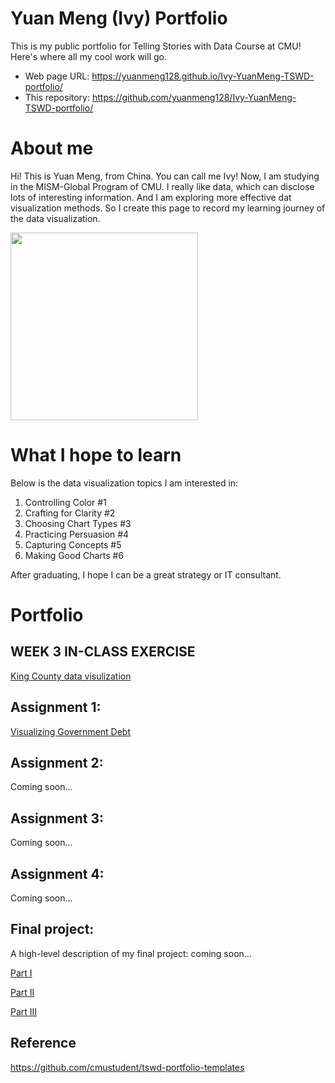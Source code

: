 # Yuan Meng (Ivy) Portfolio
This is my public portfolio for Telling Stories with Data Course at CMU! Here's where all my cool work will go.
- Web page URL: https://yuanmeng128.github.io/Ivy-YuanMeng-TSWD-portfolio/ 
- This repository: https://github.com/yuanmeng128/Ivy-YuanMeng-TSWD-portfolio/

# About me
Hi! This is Yuan Meng, from China. You can call me Ivy! Now, I am studying in the MISM-Global Program of CMU. I really like data, which can disclose lots of interesting information. And I am exploring more effective dat visualization methods. So I create this page to record my learning journey of the data visualization. 

<img src="https://user-images.githubusercontent.com/122709931/215671336-71896df5-9d25-4030-afcb-de70b8febdc3.JPG" width="300"/>

# What I hope to learn

Below is the data visualization topics I am interested in:

1. Controlling Color #1
2. Crafting for Clarity #2
3. Choosing Chart Types #3
4. Practicing Persuasion #4
5. Capturing Concepts #5
6. Making Good Charts #6

After graduating, I hope I can be a great strategy or IT consultant.

<!--- 
or...

- List item #1
- List item #2
- List item #3
-->

# Portfolio

## WEEK 3 IN-CLASS EXERCISE

[King County data visulization](week_3_in-class_exercise)

## Assignment 1: 

[Visualizing Government Debt](visualizing-government-debt)

<!--- For this assignment, make sure you set up and link to a new page.  This page is linking to a new Markdown document called `visualizing-government-debt.md`.  For links to Markdown files in your repository, you can just include the name of the page without the `.md` extension. -->

## Assignment 2:

Coming soon...

## Assignment 3:

Coming soon...

## Assignment 4: 

<!---[Critique by Design](critique-by-design)
For this assignment, make sure you set up and link to a new page.  This page is linking to a new Markdown document called `critique-by-design.md`. --> 

Coming soon...

## Final project:

A high-level description of my final project: coming soon...

[Part I](final-project-part-one) 

[Part II](final-project-part-two)

[Part III](final-project-part-three)

## Reference
https://github.com/cmustudent/tswd-portfolio-templates

<!---
---
## Other stuff you can do (you can remove this section - it's just for your reference.)

### Changing text

You can change text, like this: 

**Here's some bold** text.  Here's some *italic* text. Here's some ~~strikethrough~~ text. 

### Creating tables

You can build tables like this: 

| Name         | Type of pet | Favority activity 1 | FA 2   | FA 3            | FA 4                                |
|--------------|-------------|---------------------|--------|-----------------|-------------------------------------|
| Eli          | cat         | Sleeping            | Eating | Being pet       | Plotting to overthow dog empire     |
| Howard       | dog         | You                 | You    | You             | Eating                              |
| Frankenstein | fish        | Swimming            | Eating | Blowing bubbles | Forgetting                          |

An easy-to-use template generator tool [can be found here](https://www.tablesgenerator.com/markdown_tables)

You can use different headings, like this: 

# Here's a large title (H1)
## Here's a subtitle (H2)
### ...and so on (H3)
You get the idea - just don't forget the space between the # and your title.  `#Title` won't work, but `# Title` will. 

### Adding images

Here's an example of how to add an image to my portfolio.  

![funny dog picture](funny-dog-unsplash.jpg)
> Photo by <a href="https://unsplash.com/pt-br/@charlesdeluvio?utm_source=unsplash&utm_medium=referral&utm_content=creditCopyText">charlesdeluvio</a> on <a href="https://unsplash.com/photos/K4mSJ7kc0As?utm_source=unsplash&utm_medium=referral&utm_content=creditCopyText">Unsplash</a>
  

Alternately, you can set the size of the image using just a bit of HTML: 

<img src="funny-dog-unsplash.jpg" width="200"/>

Remember that you'll need to upload the image into your repository, or include a link to the image somewhere else.  

### Setting up a separate page

So here's the code you'll need to add to your own site to create a second page. 

1. First, create a new page in your repository (for example, dataviz1.md)
2. Next, add a link to that page by inserting the following into your readme.md page:

`[title](dataviz)` or `[dataviz](https://cmustudent.github.io/portfolio/dataviz.html)` or `[CMU](https://www.cmu.edu)`

Any of those formats will work. Here's some examples of working links: 

`[title](dataviz)` = [title](dataviz)  
`[dataviz](https://cmustudent.github.io/portfolio/dataviz.html)` = [dataviz](https://cmustudent.github.io/portfolio/dataviz.html)  
`[CMU](https://www.cmu.edu)` = [CMU](https://www.cmu.edu)   

Make sure to check these from your publicly accessible URL to make sure they're working correctly (not from the preview tab). 

Looking for more?  A nice Markdown guide [can be found here](https://www.markdownguide.org/cheat-sheet/)

-->
